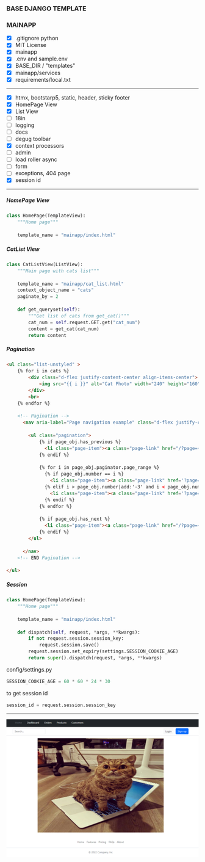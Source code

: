 ### BASE DJANGO TEMPLATE
### MAINAPP

- [x] .gitignore python
- [x] MIT License 
- [x] mainapp
- [x] .env and sample.env
- [x] BASE_DIR / "templates"
- [x] mainapp/services
- [x] requirements/local.txt
---
- [x] htmx, bootstarp5, static, header, sticky footer
- [x] HomePage View
- [x] List View
- [ ] 18in
- [ ] logging
- [ ] docs
- [ ] degug toolbar
- [x] context processors
- [ ] admin
- [ ] load roller async
- [ ] form
- [ ] exceptions, 404 page
- [x] session id
---
##### HomePage View
```python
class HomePage(TemplateView):
    """Home page"""
    
    template_name = "mainapp/index.html"
```
##### CatList View
```python
class CatListView(ListView):
    """Main page with cats list"""

    template_name = "mainapp/cat_list.html"
    context_object_name = "cats"
    paginate_by = 2

    def get_queryset(self):
        """Get list of cats from get_cat()"""
        cat_num = self.request.GET.get("cat_num")
        content = get_cat(cat_num)
        return content
```
##### Pagination
```html
<ul class="list-unstyled" >
    {% for i in cats %}
        <div class="d-flex justify-content-center align-items-center">
            <img src="{{ i }}" alt="Cat Photo" width="240" height="160">
        </div>
        <br>
    {% endfor %}

    <!-- Pagination -->
      <nav aria-label="Page navigation example" class="d-flex justify-content-center align-items-center">

        <ul class="pagination">
            {% if page_obj.has_previous %}
              <li class="page-item"><a class="page-link" href="/?page={{ page_obj.previous_page_number }}">Previous</a></li>
            {% endif %}

            {% for i in page_obj.paginator.page_range %}
              {% if page_obj.number == i %}
                <li class="page-item"><a class="page-link" href='?page={{ i }}'> {{ i }} </a></li>
              {% elif i > page_obj.number|add:'-3' and i < page_obj.number|add:'3' %}
                <li class="page-item"><a class="page-link" href='?page={{ i }}'> {{ i }} </a></li>
              {% endif %}
            {% endfor %}

            {% if page_obj.has_next %}
              <li class="page-item"><a class="page-link" href="/?page={{ page_obj.next_page_number }}">Next</a></li>
            {% endif %}
        </ul>

      </nav>
    <!-- END Pagination -->

</ul>
```
##### Session
```python
class HomePage(TemplateView):
    """Home page"""

    template_name = "mainapp/index.html"

    def dispatch(self, request, *args, **kwargs):
        if not request.session.session_key:
            request.session.save()
        request.session.set_expiry(settings.SESSION_COOKIE_AGE)
        return super().dispatch(request, *args, **kwargs)
```
config/settings.py
```python
SESSION_COOKIE_AGE = 60 * 60 * 24 * 30
```
to get session id
```python
session_id = request.session.session_key
```
---
![](https://github.com/rublock/django_template/raw/main/static/img/mainapp.png)
